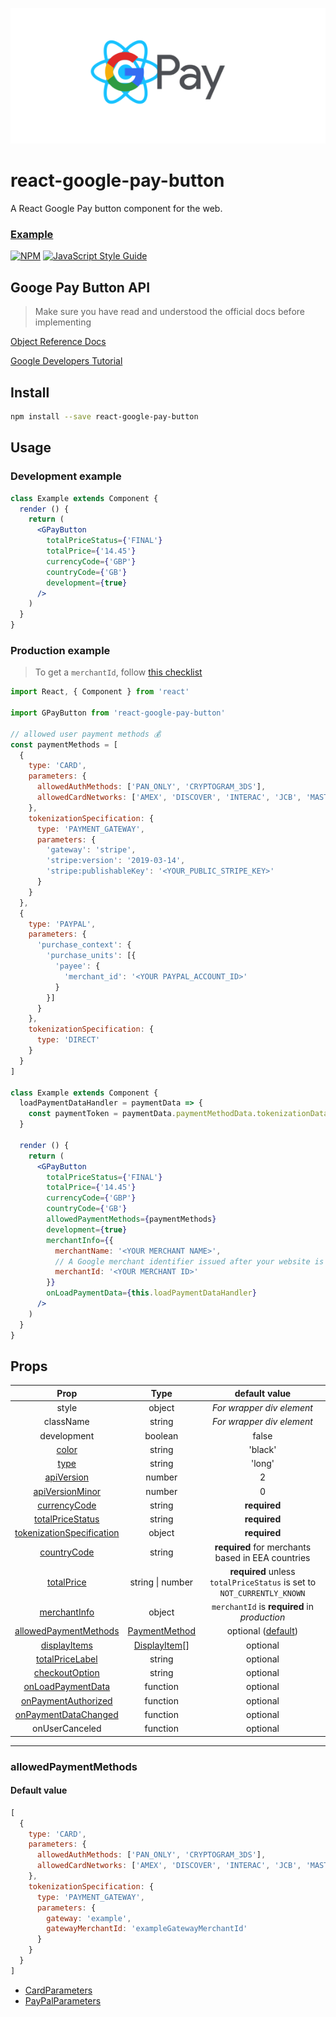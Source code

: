 <p align="center">
  <img src="https://github.com/charisTheo/react-google-pay-button/blob/master/gpay-react.png?raw=true" alt="Google Pay React unofficial logo"/>
</p>

# react-google-pay-button

A React Google Pay button component for the web.

### [Example](https://www.charistheo.io/react-google-pay-button/)

[![NPM](https://img.shields.io/npm/v/react-google-pay-button.svg)](https://www.npmjs.com/package/react-google-pay-button) [![JavaScript Style Guide](https://img.shields.io/badge/code_style-standard-brightgreen.svg)](https://standardjs.com)

## Googe Pay Button API
> Make sure you have read and understood the official docs before implementing

[Object Reference Docs](https://developers.google.com/pay/api/web/reference/object)

[Google Developers Tutorial](https://developers.google.com/pay/api/web/guides/tutorial)

## Install

```bash
npm install --save react-google-pay-button
```

## Usage

### Development example

```jsx
class Example extends Component {
  render () {
    return (
      <GPayButton
        totalPriceStatus={'FINAL'}
        totalPrice={'14.45'}
        currencyCode={'GBP'}
        countryCode={'GB'}
        development={true}
      />
    )
  }
}
```

### Production example

> To get a `merchantId`, follow [this checklist](https://developers.google.com/pay/api/web/guides/test-and-deploy/integration-checklist)

```jsx
import React, { Component } from 'react'

import GPayButton from 'react-google-pay-button'

// allowed user payment methods 💰
const paymentMethods = [
  {
    type: 'CARD',
    parameters: {
      allowedAuthMethods: ['PAN_ONLY', 'CRYPTOGRAM_3DS'],
      allowedCardNetworks: ['AMEX', 'DISCOVER', 'INTERAC', 'JCB', 'MASTERCARD', 'VISA']
    },
    tokenizationSpecification: {
      type: 'PAYMENT_GATEWAY',
      parameters: {
        'gateway': 'stripe',
        'stripe:version': '2019-03-14',
        'stripe:publishableKey': '<YOUR_PUBLIC_STRIPE_KEY>'
      }
    }
  },
  {
    type: 'PAYPAL',
    parameters: {
      'purchase_context': {
        'purchase_units': [{
          'payee': {
            'merchant_id': '<YOUR PAYPAL_ACCOUNT_ID>'
          }
        }]
      }
    },
    tokenizationSpecification: {
      type: 'DIRECT'
    }
  }
]

class Example extends Component {
  loadPaymentDataHandler = paymentData => {
    const paymentToken = paymentData.paymentMethodData.tokenizationData.token
  }

  render () {
    return (
      <GPayButton
        totalPriceStatus={'FINAL'}
        totalPrice={'14.45'}
        currencyCode={'GBP'}
        countryCode={'GB'}
        allowedPaymentMethods={paymentMethods}
        development={true}
        merchantInfo={{
          merchantName: '<YOUR MERCHANT NAME>',
          // A Google merchant identifier issued after your website is approved by Google ✅
          merchantId: '<YOUR MERCHANT ID>'
        }}
        onLoadPaymentData={this.loadPaymentDataHandler}
      />
    )
  }
}
```

## Props
|    Prop      |     Type            |                default value                                   |
|:------------:|:-------------------:|:--------------------------------------------------------------:|
| style | object | *For wrapper div element* |
| className | string | *For wrapper div element* |
| development | boolean | false |
| [color][3] | string | 'black' |
| [type][3] | string | 'long' |
| [apiVersion][4] | number | 2 |
| [apiVersionMinor][4] | number | 0 |
| [currencyCode][1]       |     string      |                   **required**                          |
| [totalPriceStatus][1]   |     string      |                   **required**                          |
| [tokenizationSpecification][2] |  object  |                   **required**                          |
| [countryCode][1]    |     string      |    **required** for merchants based in EEA countries    |
| [totalPrice][1] | string \| number | **required** unless `totalPriceStatus` is set to `NOT_CURRENTLY_KNOWN` |
| [merchantInfo][6] | object | `merchantId` is **required** in *production* |
| [allowedPaymentMethods][14] | [PaymentMethod][8] | optional ([default](#allowedPaymentMethods))
| [displayItems][1] | [DisplayItem][5][] | optional |
| [totalPriceLabel][1] | string | optional |
| [checkoutOption][1] | string | optional |
| [onLoadPaymentData][9] | function | optional |
| [onPaymentAuthorized][10] | function | optional |
| [onPaymentDataChanged][11] | function | optional |
| onUserCanceled | function | optional |
---

### allowedPaymentMethods

#### Default value
```JavaScript
[
  {
    type: 'CARD',
    parameters: {
      allowedAuthMethods: ['PAN_ONLY', 'CRYPTOGRAM_3DS'],
      allowedCardNetworks: ['AMEX', 'DISCOVER', 'INTERAC', 'JCB', 'MASTERCARD', 'VISA']
    },
    tokenizationSpecification: {
      type: 'PAYMENT_GATEWAY',
      parameters: {
        gateway: 'example',
        gatewayMerchantId: 'exampleGatewayMerchantId'
      }
    }
  }
]
```

 * [CardParameters][12]
 * [PayPalParameters][13]

[1]: https://developers.google.com/pay/api/web/reference/object#TransactionInfo
[2]: https://developers.google.com/pay/api/web/reference/object#PaymentMethodTokenizationSpecification
[3]: https://developers.google.com/pay/api/web/reference/object#ButtonOptions
[4]: https://developers.google.com/pay/api/web/reference/object#IsReadyToPayRequest
[5]: https://developers.google.com/pay/api/web/reference/object#DisplayItem
[6]: https://developers.google.com/pay/api/web/reference/object#MerchantInfo
[8]: https://developers.google.com/pay/api/web/reference/object#PaymentMethod
[9]: https://developers.google.com/pay/api/web/reference/client#loadPaymentData
[10]: https://developers.google.com/pay/api/web/reference/client#onPaymentAuthorized
[11]: https://developers.google.com/pay/api/web/reference/client#onPaymentDataChanged
[12]: https://developers.google.com/pay/api/web/reference/object#CardParameters
[13]: https://developers.google.com/pay/api/web/reference/object#PayPalParameters
[14]: https://developers.google.com/pay/api/web/reference/object#PaymentDataRequest
